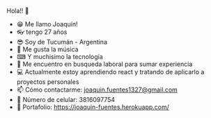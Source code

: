  Hola!! 👋
- 😁 Me llamo Joaquín!
- 👓 tengo 27 años
- 😎 Soy de Tucumán - Argentina
- 🎸 Me gusta la música
- ⌨ Y muchisimo la tecnología
- 🔭 Me encuentro en busqueda laboral para sumar experiencia 
- 💻 Actualmente estoy aprendiendo react y tratando de aplicarlo a proyectos personales
- 📫 Cómo contactarme: joaquin.fuentes1327@gmail.com
- 📱  Número de celular: 3816097754
- 💼 Portafolio:  https://joaquin-fuentes.herokuapp.com/
